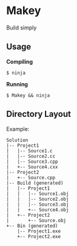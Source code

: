 # Makey
Build simply

## Usage
**Compiling**
```
$ ninja
```
**Running**
```
$ Makey && ninja
```

## Directory Layout
Example:
```
Solution
|-- Project1
|   |-- Source1.c
|   |-- Source2.cc
|   |-- Source3.cpp
|   +-- Source4.cxx
|-- Project2
|   +-- Source.cpp
|-- Build (generated)
|   |-- Project1
|   |   |-- Source1.obj
|   |   |-- Source2.obj
|   |   |-- Source3.obj
|   |   +-- Source4.obj
|   +-- Project2
|       +-- Source.obj
+-- Bin (generated)
    |-- Project1.exe
	+-- Project2.exe
```